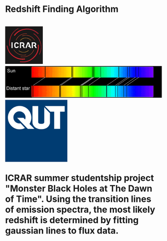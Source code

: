 # Redshift Finding Algorithm

<h1 align="left">
  <img src="https://github.com/daniel-lyon/ICRAR-Monster-Black-Holes/blob/main/Affiliations/icrar_logo.png" width="121">
  <img src="https://github.com/daniel-lyon/ICRAR-Monster-Black-Holes/blob/main/Affiliations/redshift.png" width="600">
  <img src="https://github.com/daniel-lyon/ICRAR-Monster-Black-Holes/blob/main/Affiliations/qut_logo.jpg" width="200"
</h1>

ICRAR summer studentship project "Monster Black Holes at The Dawn of Time". Using the transition lines of emission spectra, the most likely redshift is determined by fitting gaussian lines to flux data. 
